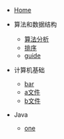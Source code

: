 * [Home]()
* 算法和数据结构
  * [算法分析](算法分析)
  * [排序](排序)
  * [guide](guide)

* 计算机基础
  * [bar](bar/)
  * [a文件](bar/a)
  * [b文件](bar/b)

* Java
  * [one](foo/one)